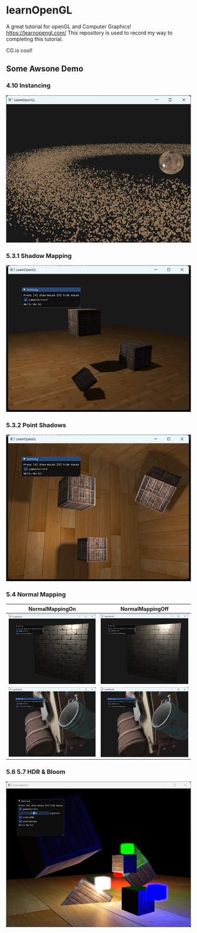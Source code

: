# learnOpenGL

A great tutorial for openGL and Computer Graphics!
<https://learnopengl.com/>
This repository is used to record my way to completing this tutorial.

CG is cool!

## Some Awsone Demo 
### 4.10 Instancing
![space](screenshot/space.png)

### 5.3.1 Shadow Mapping
![shadowmapping](screenshot/shadowmapping.png)

### 5.3.2 Point Shadows
![PointShadows](screenshot/pointShadow.png)
### 5.4 Normal Mapping


NormalMappingOn | NormalMappingOff
--|--
![NormalMappingOn](screenshot/NormalMappingOn.png)|![NormalMappingOff](screenshot/NormalMappingOFF.png)
![NormalMappingOn1](screenshot/NormalMappingOn1.png)|![NormalMappingOff1](screenshot/NormalMappingOFF1.png)

### 5.6 5.7 HDR & Bloom
![hdrAndBloom](screenshot/Bloom.png)
